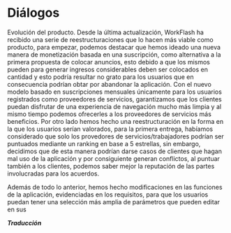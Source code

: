 
<h1>Diálogos</h1>

Evolución del producto.
Desde la última actualización, WorkFlash ha recibido una serie de reestructuraciones que lo hacen más viable como producto, para empezar, podemos destacar que hemos ideado una nueva manera de monetización basada en una suscripción, como alternativa a la primera propuesta de colocar anuncios, esto debido a que los mismos pueden para generar ingresos considerables deben ser colocados en cantidad y esto podría resultar no grato para los usuarios que en consecuencia podrían obtar por abandonar la aplicación. Con el nuevo modelo basado en suscripciones mensuales únicamente para los usuarios registrados como proveedores de servicios, garantizamos que los clientes puedan disfrutar de una experiencia de navegación mucho más limpia y al mismo tiempo podemos ofrecerles a los proveedores de servicios más beneficios. 
Por otro lado hemos hecho una reestructuración en la forma en la que los usuarios serían valorados, para la primera entrega, habíamos considerado que solo los provedores de servicios/trabajadores podrían ser puntuados mediante un ranking en base a 5 estrellas, sin embargo, decidimos que de esta manera podrían darse casos de clientes que hagan mal uso de la aplicación y por consiguiente generan conflictos, al puntuar también a los clientes, podemos saber mejor la reputación de las partes involucradas para los acuerdos.

Además de todo lo anterior, hemos hecho modificaciones en las funciones de la aplicación, evidenciadas en los requisitos, para que los usuarios puedan tener una selección más amplia de parámetros que pueden editar en sus

***Traducción***
<!--stackedit_data:
eyJoaXN0b3J5IjpbLTEwNTUwNzAzMzcsODE2OTY3NjYxXX0=
-->